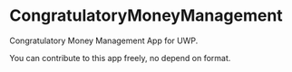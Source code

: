 # CongratulatoryMoneyManagement
Congratulatory Money Management App for UWP.

You can contribute to this app freely, no depend on format.
